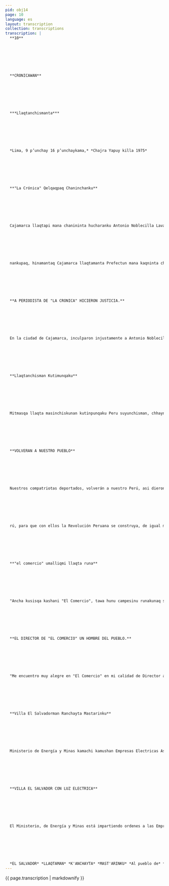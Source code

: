 ```yaml
---
pid: obj14
page: 10
language: es
layout: transcription
collection: transcriptions
transcription: |
  **10**
  
  
  
  
  
  
  
  **CRONICAWAN**
  
  
  
  
  
  
  
  ***Llaqtanchismanta***
  
  
  
  
  
  
  
  *Lima, 9 p’unchay 16 p’unchaykama,* *Chajra Yapuy killa 1975*
  
  
  
  
  
  
  
  **"La Crónica" Qelqaqpaq Chaninchanku**
  
  
  
  
  
  
  
  Cajamarca llaqtapi mana chanininta hucharanku Antonio Noblecilla Lavalle "La Crónica" llank’aq runata, chay yuyaymanmi chayanku CorteSuprema de Justicia Vocales nisqanchiskuna. Ñawpaqtaraq Tribunal Correccional Mixto de Cajamarca, chanin taripaypi kamachikuqkuna hucha ranku Antonio Noblecillaman "La Crónica" mit'alipi qelqasqan rayku, Caja marca llaqtamanta sut'illanta willakusqanmanta, piñay wasiman haykuchi
  
  
  
  
  
  
  
  nankupaq, hinamantaq Cajamarca llaqtamanta Prefectun mana kaqninta ch’ataran, mana chanin manta payman tumpaspa. Chay raykuñataq kay Cajamarcapi taripaqkuna Antonio Noblecillata, soo ta killapaq piñay wasiman haykuchiyta munaranku, qelqa kamachiyninkupi. Hinaspañataq pay Corte Suprema de Justiciaman chaninchanankupaq mañakuran,. Dr. Raúl Peña Cabreraq yanapayninwan chaninchayta tariparan.
  
  
  
  
  
  
  
  **A PERIODISTA DE "LA CRONICA" HICIERON JUSTICIA.**
  
  
  
  
  
  
  
  En la ciudad de Cajamarca, inculparon injustamente a Antonio Noblecilla Lavalle, periodista trabajador del diario "La Crónica", siendo revocado este fallo por los vocales de la Corte Suprema de Justicia Anteriormente el Tribunal Correccional Mixto de Cajamarca, en la ventilación de este caso, inculpó al periodista de "La Crónica" por haber éste escrito en sus crónicas, hechos fehacientes realizados en Cajamarca, por lo que mereció de este tribunal la sanción de encarcelamiento, todo ello a raíz de las calumnias del Prefecto deCajamarca. De ahí que los tribuna les Cajamarquinos inculparon a Antonio Noblecilla a la pena de seis meses de encarcelamiento, por le que presentó un recurso por intermedio del abogado Dr. Raúl Peña Cabrera ante la Corte Suprema de Justicia, decretando esta su libertad.
  
  
  
  
  
  
  
  **Llaqtanchisman Kutimunqaku**
  
  
  
  
  
  
  
  Mitmasqa llaqta masinchiskunan kutinpunqaku Peru suyunchisman, chhaynatan riqsichiwanchis Consejo de Minis tros qelqa kamachiynin pi, iskay p’unchaypi Chaj ra Yapuy killa purisqanchispi. Kay kamachiwan hunt'achinku llaqta masinchiallin runa kayninta unanchayukunanpaq, hinaman taq tatichikushan ñawpaq llaqtanchismanta qarquy kamachikunata. Yachakusqan hina Perusuyunchismanta lluqsichiranku huj suyukunaman llaqtamasinchis runakunata, ñawpaq Gobiernoq kamachiyninwan, kikillantaqmi wisqachikuran mit'ali qelqakunata. Kunantaq Mosoq yuyaywan kamachiqkuna kamachikamushanku, llapan peruanukuna hanpukunan kupaq, paykunawan kushka Revolusion Peruana mast'arikunanpaq, kikillantaqmi lliw wisq’asqa mit'alikuna huqmanta kicharikunqaku llaqtanchis ñawinchananpaq, chaywantaq astawan kallpachakunan Revolusion Peruana.
  
  
  
  
  
  
  
  **VOLVERAN A NUESTRO PUEBLO**
  
  
  
  
  
  
  
  Nuestros compatriotas deportados, volverán a nuestro Perú, asi dieron a conocer mediante un comunicado el Consejo de Ministros, a dos días del pte. mes de setiembre. Con este pronunciamiento cumplen con nuestros compatriotas en su anhelo de ser útiles al pueblo, dejando sin efecto las ordenes de extrañamiento dictadas tiempo atrás. Como es conocido, anteriormente salieron extrañados del Perú con destino a otros países varios compatriotas nuestros, con ordenes emanadas del ante rior Gobierno, de igual manera se cerraron varios informativos. Yahora nuestros gobernantes con una nueva mentalidad, han decretado para que todos los peruanos deportados vuelvan al Pe
  
  
  
  
  
  
  
  rú, para que con ellos la Revolución Peruana se construya, de igual manera los informativos, para que el pueblo escuche también (mast'arinankupaq. de ellos y con ello la Revolución Peruana se estará fortaleciendo.
  
  
  
  
  
  
  
  **"el comercio" umalliqmi llaqta runa**
  
  
  
  
  
  
  
  "Ancha kusisqa kashani "El Comercio", tawa hunu campesinu runakunaq sutinpi, umalliyasqay rayku", chhaynatan nin Alex Noriega Montero, "El Comercio" Asociación Civilmanta, chay kamachi chaskisqanpi. Alex Noriega Montero kashan, San Martin Markamanta, Riojamanta, "LosPioneros del Alto Mayo" cooperativamanta, paymi Lima llaqtaman hamuran "El Comercio" mit'ali qelqapi llank'ananpaq, Confederación Nacional Agrariaq kamachiyninta hunt'achispa. Kay kamachi riqsisqanchiswanmi chayraqmi lliw Peru llaqtanchis, campesinukunaq sutinpi ñawpachikushan cheqaqmanta Revolusionpa hamut'asqanta, "El Comercio" mit'ali qelqatae kampesinukunaman haywarispa.
  
  
  
  
  
  
  
  **EL DIRECTOR DE "EL COMERCIO" UN HOMBRE DEL PUEBLO.**
  
  
  
  
  
  
  
  "Me encuentro muy alegre en "El Comercio" en mi calidad de Director a nombre de cuatro millones de campesinos", fueron las palabras de Alex Noriega Montero, al recibir dicho mandato de la Asociación Civil de "El Comercio". Alex Noriega Montero es procedente del Departamento de San Martín, de la provincia de Rioja y miembro de la cooperativa "los Pioneros del Alto Mayo", él vino a la ciudad de Lima para laborar en el diario "El Comercio", cumpliendo una orden de la Confederación Nacional Agraria. Con este encargo dado a conocer se cumple en los hechos la transferencia de este diario al campesinado de todo el Perú, de acuerdo a lo previsto por la Revolución de que "El Comercio" es para los campesinos.
  
  
  
  
  
  
  
  **Villa El Salvadorman Ranchayta Mastarinku**
  
  
  
  
  
  
  
  Ministerio de Energía y Minas kamachi kamushan Empresas Electricas Asociadasman, llank’aynikuwan Villa El Salvador Mosoq llaqtaman electricidad k’anchayta Chay kamachi hunt'akunanpaqtaq, iskay chunka tawayuq Hunu sulista chaninchakunqa, kay mast'ariymi hunt'akunan huj, iskay, kinsa mit'akunapi wasichakuyman. Hinamantaq chay k’anchay masta’arikunqa VillaMaria del Triunfo llaqtakama, kay kamachin hunt'akunan isqon ichunka p’unchaypi.
  
  
  
  
  
  
  
  **VILLA EL SALVADOR CON LUZ ELECTRICA**
  
  
  
  
  
  
  
  El Ministerio, de Energía y Minas está impartiendo ordenes a las Empresas Eléctricas Asociadas para que estos en su programade trabajo extiendan la energía eléctrica al Pueblo Joven de Villa El Salvador. Para que esta orden se cumpla se ha presupuestado la suma de veinticuatro millones de soles, con la que se cubrirá la primera, segunda, y tercera etapas de agrupamientos de casas. Haciéndose extensivo el alumbrado eléctrico al pueblo de Villa Maria del Triunfo, todo ello a concluírse en el lapso de noventa días.
  
  
  
  
  
  
  
  *EL SALVADOR* *LLAQTAMAN* *K'ANCHAYTA* *MAST'ARINKU* *Al pueblo de* *El Salvador* *extienden* *alumbrado eléctrico.*
---
```


{{ page.transcription | markdownify }}
